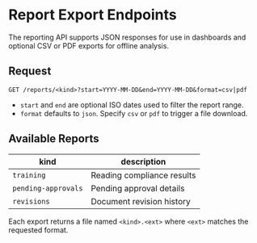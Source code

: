 # Report Export Endpoints

The reporting API supports JSON responses for use in dashboards and optional CSV or PDF exports for offline analysis.

## Request

```
GET /reports/<kind>?start=YYYY-MM-DD&end=YYYY-MM-DD&format=csv|pdf
```

- `start` and `end` are optional ISO dates used to filter the report range.
- `format` defaults to `json`. Specify `csv` or `pdf` to trigger a file download.

## Available Reports

| kind              | description                   |
|-------------------|-------------------------------|
| `training`        | Reading compliance results    |
| `pending-approvals` | Pending approval details     |
| `revisions`       | Document revision history     |

Each export returns a file named `<kind>.<ext>` where `<ext>` matches the requested format.
